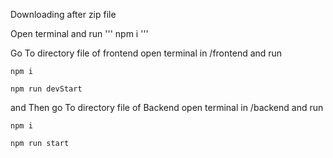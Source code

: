 Downloading after zip file

Open terminal and run 
'''
npm i
'''

Go To directory file of frontend 
open terminal in /frontend and run 

```
npm i
```

```
npm run devStart
```

and Then go To directory file of Backend
open terminal in /backend and run 

```
npm i
```

```
npm run start
```

